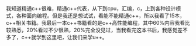 我知道精通c++很难，精通c++代表，从下到cpu，汇编，c，上到各种设计模式，各种面向编程。但是我还是想试试，看能不能精通c++，所以我看了15本，c++相关书籍。我最后一本c++书籍看的是c++高性能编程，其中60%内容我看比较熟悉，20%看过不少很熟，20%完全没见过，当我看完这本书后，我感觉差不多了，c++就学到这里吧，让我们来学u++。
